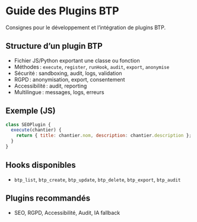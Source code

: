 # Guide des Plugins BTP

Consignes pour le développement et l’intégration de plugins BTP.

## Structure d’un plugin BTP
- Fichier JS/Python exportant une classe ou fonction
- Méthodes : `execute`, `register`, `runHook`, `audit`, `export`, `anonymise`
- Sécurité : sandboxing, audit, logs, validation
- RGPD : anonymisation, export, consentement
- Accessibilité : audit, reporting
- Multilingue : messages, logs, erreurs

## Exemple (JS)
```js
class SEOPlugin {
  execute(chantier) {
    return { title: chantier.nom, description: chantier.description };
  }
}
```

## Hooks disponibles
- `btp_list`, `btp_create`, `btp_update`, `btp_delete`, `btp_export`, `btp_audit`

## Plugins recommandés
- SEO, RGPD, Accessibilité, Audit, IA fallback
